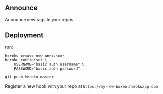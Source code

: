 Announce
--------

Announce new tags in your repos.

Deployment
----------

run:

```
heroku create new-announcer
heroku config:set \
    USERNAME="basic auth username" \
    PASSWORD="basic auth password"

git push heroku master
```

Register a new hook with your repo at `https://my-new-boxen.herokuapp.com`
